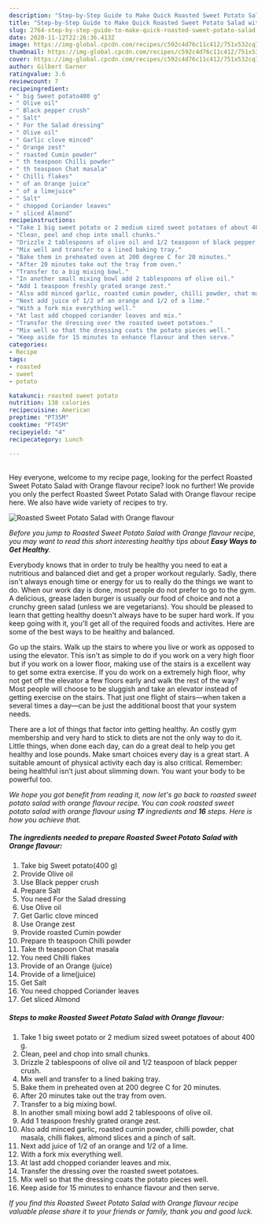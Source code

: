 ```yaml
---
description: "Step-by-Step Guide to Make Quick Roasted Sweet Potato Salad with Orange flavour"
title: "Step-by-Step Guide to Make Quick Roasted Sweet Potato Salad with Orange flavour"
slug: 2764-step-by-step-guide-to-make-quick-roasted-sweet-potato-salad-with-orange-flavour
date: 2020-11-12T22:26:36.413Z
image: https://img-global.cpcdn.com/recipes/c592c4d76c11c412/751x532cq70/roasted-sweet-potato-salad-with-orange-flavour-recipe-main-photo.jpg
thumbnail: https://img-global.cpcdn.com/recipes/c592c4d76c11c412/751x532cq70/roasted-sweet-potato-salad-with-orange-flavour-recipe-main-photo.jpg
cover: https://img-global.cpcdn.com/recipes/c592c4d76c11c412/751x532cq70/roasted-sweet-potato-salad-with-orange-flavour-recipe-main-photo.jpg
author: Gilbert Garner
ratingvalue: 3.6
reviewcount: 7
recipeingredient:
- " big Sweet potato400 g"
- " Olive oil"
- " Black pepper crush"
- " Salt"
- " For the Salad dressing"
- " Olive oil"
- " Garlic clove minced"
- " Orange zest"
- " roasted Cumin powder"
- " th teaspoon Chilli powder"
- " th teaspoon Chat masala"
- " Chilli flakes"
- " of an Orange juice"
- " of a limejuice"
- " Salt"
- " chopped Coriander leaves"
- " sliced Almond"
recipeinstructions:
- "Take 1 big sweet potato or 2 medium sized sweet potatoes of about 400 g."
- "Clean, peel and chop into small chunks."
- "Drizzle 2 tablespoons of olive oil and 1/2 teaspoon of black pepper crush."
- "Mix well and transfer to a lined baking tray."
- "Bake them in preheated oven at 200 degree C for 20 minutes."
- "After 20 minutes take out the tray from oven."
- "Transfer to a big mixing bowl."
- "In another small mixing bowl add 2 tablespoons of olive oil."
- "Add 1 teaspoon freshly grated orange zest."
- "Also add minced garlic, roasted cumin powder, chilli powder, chat masala, chilli flakes, almond slices and a pinch of salt."
- "Next add juice of 1/2 of an orange and 1/2 of a lime."
- "With a fork mix everything well."
- "At last add chopped coriander leaves and mix."
- "Transfer the dressing over the roasted sweet potatoes."
- "Mix well so that the dressing coats the potato pieces well."
- "Keep aside for 15 minutes to enhance flavour and then serve."
categories:
- Recipe
tags:
- roasted
- sweet
- potato

katakunci: roasted sweet potato 
nutrition: 138 calories
recipecuisine: American
preptime: "PT35M"
cooktime: "PT45M"
recipeyield: "4"
recipecategory: Lunch

---
```

<br>
Hey everyone, welcome to my recipe page, looking for the perfect Roasted Sweet Potato Salad with Orange flavour recipe? look no further! We provide you only the perfect Roasted Sweet Potato Salad with Orange flavour recipe here. We also have wide variety of recipes to try.
<br>


![Roasted Sweet Potato Salad with Orange flavour](https://img-global.cpcdn.com/recipes/c592c4d76c11c412/751x532cq70/roasted-sweet-potato-salad-with-orange-flavour-recipe-main-photo.jpg)

<i>Before you jump to Roasted Sweet Potato Salad with Orange flavour recipe, you may want to read this short interesting healthy tips about <strong>Easy Ways to Get Healthy</strong>.</i>

Everybody knows that in order to truly be healthy you need to eat a nutritious and balanced diet and get a proper workout regularly. Sadly, there isn't always enough time or energy for us to really do the things we want to do. When our work day is done, most people do not prefer to go to the gym. A delicious, grease laden burger is usually our food of choice and not a crunchy green salad (unless we are vegetarians). You should be pleased to learn that getting healthy doesn't always have to be super hard work. If you keep going with it, you'll get all of the required foods and activites. Here are some of the best ways to be healthy and balanced.

Go up the stairs. Walk up the stairs to where you live or work as opposed to using the elevator. This isn't as simple to do if you work on a very high floor but if you work on a lower floor, making use of the stairs is a excellent way to get some extra exercise. If you do work on a extremely high floor, why not get off the elevator a few floors early and walk the rest of the way? Most people will choose to be sluggish and take an elevator instead of getting exercise on the stairs. That just one flight of stairs—when taken a several times a day—can be just the additional boost that your system needs. 

There are a lot of things that factor into getting healthy. An costly gym membership and very hard to stick to diets are not the only way to do it. Little things, when done each day, can do a great deal to help you get healthy and lose pounds. Make smart choices every day is a great start. A suitable amount of physical activity each day is also critical. Remember: being healthful isn’t just about slimming down. You want your body to be powerful too. 


<i>We hope you got benefit from reading it, now let's go back to roasted sweet potato salad with orange flavour recipe. You can cook roasted sweet potato salad with orange flavour using <strong>17</strong> ingredients and <strong>16</strong> steps. Here is how you achieve that.
</i>

##### The ingredients needed to prepare Roasted Sweet Potato Salad with Orange flavour:

1. Take  big Sweet potato(400 g)
1. Provide  Olive oil
1. Use  Black pepper crush
1. Prepare  Salt
1. You need  For the Salad dressing
1. Use  Olive oil
1. Get  Garlic clove minced
1. Use  Orange zest
1. Provide  roasted Cumin powder
1. Prepare  th teaspoon Chilli powder
1. Take  th teaspoon Chat masala
1. You need  Chilli flakes
1. Provide  of an Orange (juice)
1. Provide  of a lime(juice)
1. Get  Salt
1. You need  chopped Coriander leaves
1. Get  sliced Almond


##### Steps to make Roasted Sweet Potato Salad with Orange flavour:

1. Take 1 big sweet potato or 2 medium sized sweet potatoes of about 400 g.
1. Clean, peel and chop into small chunks.
1. Drizzle 2 tablespoons of olive oil and 1/2 teaspoon of black pepper crush.
1. Mix well and transfer to a lined baking tray.
1. Bake them in preheated oven at 200 degree C for 20 minutes.
1. After 20 minutes take out the tray from oven.
1. Transfer to a big mixing bowl.
1. In another small mixing bowl add 2 tablespoons of olive oil.
1. Add 1 teaspoon freshly grated orange zest.
1. Also add minced garlic, roasted cumin powder, chilli powder, chat masala, chilli flakes, almond slices and a pinch of salt.
1. Next add juice of 1/2 of an orange and 1/2 of a lime.
1. With a fork mix everything well.
1. At last add chopped coriander leaves and mix.
1. Transfer the dressing over the roasted sweet potatoes.
1. Mix well so that the dressing coats the potato pieces well.
1. Keep aside for 15 minutes to enhance flavour and then serve.


<i>If you find this Roasted Sweet Potato Salad with Orange flavour recipe valuable please share it to your friends or family, thank you and good luck.</i>
